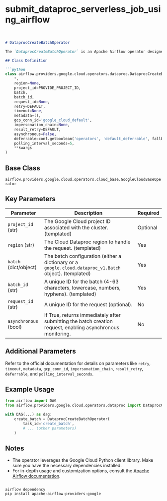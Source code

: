 # submit_dataproc_serverless_job_using_airflow
<br>



```markdown
# DataprocCreateBatchOperator

The `DataprocCreateBatchOperator` is an Apache Airflow operator designed to streamline the creation of batch workloads within Google Cloud Dataproc.

## Class Definition

```python
class airflow.providers.google.cloud.operators.dataproc.DataprocCreateBatchOperator(
    *,
    region=None,
    project_id=PROVIDE_PROJECT_ID,
    batch,
    batch_id,
    request_id=None,
    retry=DEFAULT,
    timeout=None,
    metadata=(),
    gcp_conn_id='google_cloud_default',
    impersonation_chain=None,
    result_retry=DEFAULT,
    asynchronous=False,
    deferrable=conf.getboolean('operators', 'default_deferrable', fallback=False),
    polling_interval_seconds=5,
    **kwargs
)
```

## Base Class

`airflow.providers.google.cloud.operators.cloud_base.GoogleCloudBaseOperator`

## Key Parameters

| Parameter               | Description                                                                                             | Required |
|-------------------------|---------------------------------------------------------------------------------------------------------|----------|
| `project_id` (str)      | The Google Cloud project ID associated with the cluster. (templated)                                    | Optional |
| `region` (str)          | The Cloud Dataproc region to handle the request. (templated)                                            | Yes      |
| `batch` (dict/object)   | The batch configuration (either a dictionary or a `google.cloud.dataproc_v1.Batch` object). (templated) | Yes      |
| `batch_id` (str)        | A unique ID for the batch (4-63 characters, lowercase, numbers, hyphens). (templated)                    | Yes      |
| `request_id` (str)      | A unique ID for the request (optional).                                                                 | No       |
| `asynchronous` (bool)   | If True, returns immediately after submitting the batch creation request, enabling asynchronous monitoring. | No       |

## Additional Parameters

Refer to the official documentation for details on parameters like `retry`, `timeout`, `metadata`, `gcp_conn_id`, `impersonation_chain`, `result_retry`, `deferrable`, and `polling_interval_seconds`.

## Example Usage

```python
from airflow import DAG
from airflow.providers.google.cloud.operators.dataproc import DataprocCreateBatchOperator

with DAG(...) as dag:
    create_batch = DataprocCreateBatchOperator(
        task_id='create_batch',
        # ... (other parameters)
    )
```

## Notes

- The operator leverages the Google Cloud Python client library. Make sure you have the necessary dependencies installed.
- For in-depth usage and customization options, consult the [Apache Airflow documentation](https://airflow.apache.org/).
```

airflow dependency 
pip install apache-airflow-providers-google

